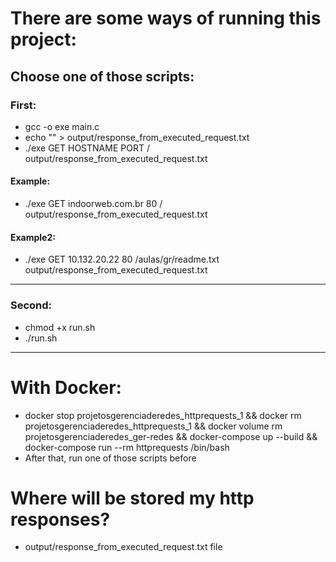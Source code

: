 # There are some ways of running this project:

## Choose one of those scripts:

### First:

- gcc -o exe main.c
- echo "" > output/response_from_executed_request.txt
- ./exe GET HOSTNAME PORT / output/response_from_executed_request.txt

#### Example:

- ./exe GET indoorweb.com.br 80 / output/response_from_executed_request.txt

#### Example2:

- ./exe GET 10.132.20.22 80 /aulas/gr/readme.txt output/response_from_executed_request.txt

---

### Second:
- chmod +x run.sh
- ./run.sh

---

# With Docker:

- docker stop projetosgerenciaderedes_httprequests_1 && docker rm projetosgerenciaderedes_httprequests_1 && docker volume rm projetosgerenciaderedes_ger-redes && docker-compose up --build && docker-compose run --rm httprequests /bin/bash
- After that, run one of those scripts before

# Where will be stored my http responses?

- output/response_from_executed_request.txt file

